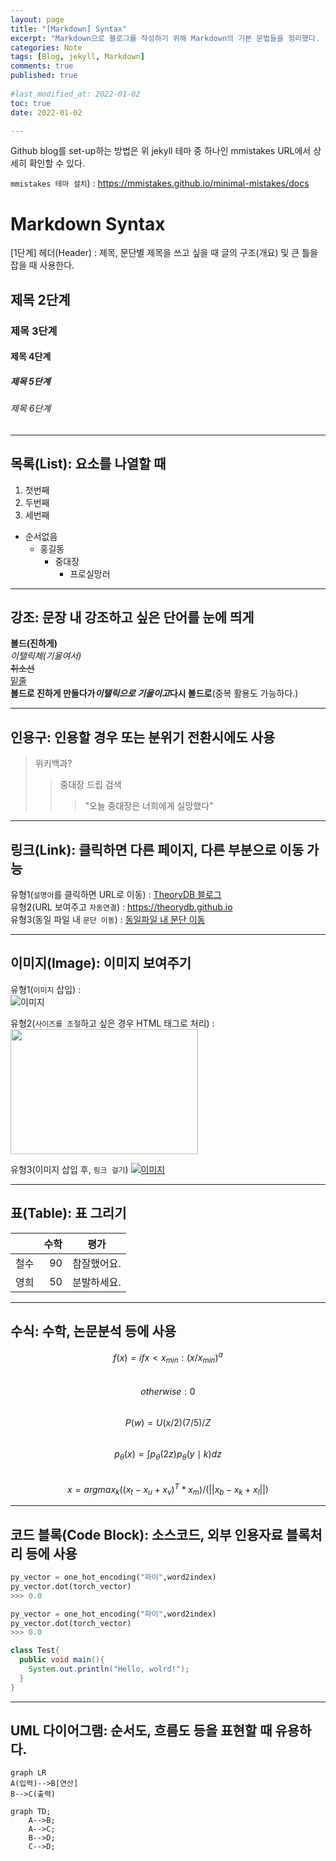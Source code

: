 ```yaml
---
layout: page
title: "[Markdown] Syntax"
excerpt: "Markdown으로 블로그를 작성하기 위해 Markdown의 기본 문법들을 정리했다. "
categories: Note
tags: [Blog, jekyll, Markdown]
comments: true
published: true 
 
#last_modified_at: 2022-01-02
toc: true
date: 2022-01-02

---
```


Github blog를 set-up하는 방법은 위 jekyll 테마 중 하나인 mmistakes URL에서 상세히 확인할 수 있다. 

`mmistakes 테마 설치`) : <https://mmistakes.github.io/minimal-mistakes/docs>  



# Markdown Syntax
[1단계] 헤더(Header) : 제목, 문단별 제목을 쓰고 싶을 때 글의 구조(개요) 및 큰 틀을 잡을 때 사용한다.
## 제목 2단계  
### 제목 3단계
#### 제목 4단계
##### 제목 5단계
###### 제목 6단계 
---

## 목록(List): 요소를 나열할 때 
1. 첫번째
1. 두번째
1. 세번째
  
+ 순서없음
    - 홍길동
      * 중대장
        + 프로실망러

---
## 강조: 문장 내 강조하고 싶은 단어를 눈에 띄게
__볼드(진하게)__  
_이탤릭체(기울여서)_    
~~취소선~~  
<u>밑줄</u>  
__볼드로 진하게 만들다가*이탤릭으로 기울이고*다시 볼드로__(중복 활용도 가능하다.)


---
## 인용구: 인용할 경우 또는 분위기 전환시에도 사용
> 위키백과?
>> 중대장 드립 검색
>>> "오늘 중대장은 너희에게 실망했다"

---
## 링크(Link): 클릭하면 다른 페이지, 다른 부분으로 이동 가능 
유형1(`설명어`를 클릭하면 URL로 이동) : [TheoryDB 블로그](https://theorydb.github.io "마우스를 올려놓으면 말풍선이 나옵니다.")  
유형2(URL 보여주고 `자동연결`) : <https://theorydb.github.io>  
유형3(동일 파일 내 `문단 이동`) : [동일파일 내 문단 이동](#markdown의-반드시-알아야-하는-문법)  


---
## 이미지(Image): 이미지 보여주기 
유형1(`이미지` 삽입) :  
![이미지](https://theorydb.github.io/assets/img/think/2019-06-25-think-future-ai-1.png "인공지능")
  
유형2(`사이즈를 조절`하고 싶은 경우 HTML 태그로 처리) :   
<img src="https://theorydb.github.io/assets/img/think/2019-06-25-think-future-ai-1.png" width="300" height="200"> 

유형3(이미지 삽입 후, `링크 걸기`)
[![이미지](https://theorydb.github.io/assets/img/think/2019-06-25-think-future-ai-1.png)](https://theorydb.github.io/think/2019/06/25/think-future-ai/)


---
## 표(Table): 표 그리기

|                  | 수학                        | 평가              |  
|:--- | ---: | :---: |  
| 철수             | 90            | 참잘했어요. |  
| 영희           | 50            | 분발하세요. |

---
## 수식: 수학, 논문분석 등에 사용
$$ f(x) = if x < x_{min} : (x/x_{min})^a $$  
$$ otherwise : 0 $$  
$$P(w)=U(x/2)(7/5)/Z$$  
$$p_{\theta}(x) = \int p_{\theta}(2z)p_{\theta}(y\mid k)dz$$  
$$x = argmax_k((x_t-x_u+x_v)^T*x_m)/(||x_b-x_k+x_l||)$$  

---
## 코드 블록(Code Block): 소스코드, 외부 인용자료 블록처리 등에 사용 

```python
py_vector = one_hot_encoding("파이",word2index)
py_vector.dot(torch_vector)
>>> 0.0

py_vector = one_hot_encoding("파이",word2index)
py_vector.dot(torch_vector)
>>> 0.0
```

```java
class Test{
  public void main(){
    System.out.println("Hello, wolrd!");
  }
}
```

---
## UML 다이어그램: 순서도, 흐름도 등을 표현할 때 유용하다. 

```mermaid
graph LR
A(입력)-->B[연산]
B-->C(출력)
```

```mermaid
graph TD;
    A-->B;
    A-->C;
    B-->D;
    C-->D;
```
